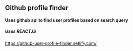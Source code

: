 ## Github profile finder

#### Uses github api to find user profiles based on search query

##### Uses REACTJS

https://github-user-profile-finder.netlify.com/
